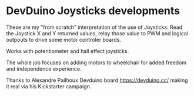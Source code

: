 # DevDuino Joysticks developments

These are my "from scratch" interpretation of the use of Joysticks.
Read the Joystick X and Y returned values, relay those value to PWM and logical outpouts to drive some motor controler boards.

Works with potentiometer and hall effect joysticks.


The whole job focuses on adding motors to wheelchair for added freedom and independence experience.

Thanks to Alexandre Pailhoux Devduino board https://devduino.cc/ making it real via his Kickstarter campaign.
